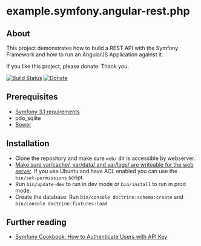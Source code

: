 example.symfony.angular-rest.php
================================

About
-----

This project demonstrates how to build a REST API with the Symfony Framework and how to run an AngularJS Application against it.

If you like this project, please donate. Thank you.

[![Build Status](https://travis-ci.org/philipsorst/example.symfony.angular-rest.php.svg?branch=master)](https://travis-ci.org/philipsorst/example.symfony.angular-rest.php)
[![Donate](https://img.shields.io/badge/Donate-PayPal-green.svg)](https://www.paypal.com/cgi-bin/webscr?cmd=_donations&business=W9NAXW8YAZ4D6&item_name=example.symfony.angular-rest.php%20Donation&currency_code=EUR) 

Prerequisites
-------------

* [Symfony 3.1 requirements](https://symfony.com/doc/3.1/reference/requirements.html)
* pdo_sqlite
* [Bower](http://bower.io)

Installation
------------

* Clone the repository and make sure ```web/``` dir is accessible by webserver.
* [Make sure var/cache/, var/data/ and var/logs/ are writeable for the web server](https://symfony.com/doc/current/setup/file_permissions.html). If you use Ubuntu and have ACL enabled you can use the ```bin/set-permissions``` script.
* Run ```bin/update-dev``` to run in dev mode or ```bin/install``` to run in prod mode.
* Create the database: Run ```bin/console doctrine:schema:create``` and ```bin/console doctrine:fixtures:load```

Further reading
---------------

* [Symfony Cookbook: How to Authenticate Users with API Key](http://symfony.com/doc/current/cookbook/security/api_key_authentication.html)
